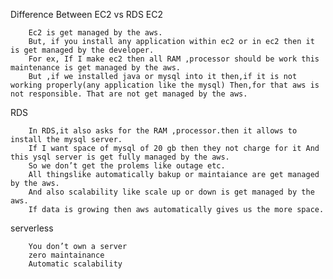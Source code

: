 Difference Between EC2 vs RDS
EC2

        Ec2 is get managed by the aws.
        But, if you install any application within ec2 or in ec2 then it is get managed by the developer.
        For ex, If I make ec2 then all RAM ,processor should be work this maintenance is get managed by the aws.
        But ,if we installed java or mysql into it then,if it is not working properly(any application like the mysql) Then,for that aws is not responsible. That are not get managed by the aws.

RDS

        In RDS,it also asks for the RAM ,processor.then it allows to install the mysql server.
        If I want space of mysql of 20 gb then they not charge for it And this ysql server is get fully managed by the aws.
        So we don’t get the prolems like outage etc.
        All thingslike automatically bakup or maintaiance are get managed by the aws.
        And also scalability like scale up or down is get managed by the aws.
        If data is growing then aws automatically gives us the more space.

serverless

        You don’t own a server
        zero maintainance
        Automatic scalability
